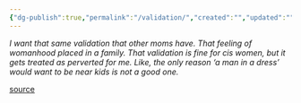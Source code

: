```yaml
---
{"dg-publish":true,"permalink":"/validation/","created":"","updated":""}
---
```


*I want that same validation that other moms have. That feeling of womanhood placed in a family. That validation is fine for cis women, but it gets treated as perverted for me. Like, the only reason ‘a man in a dress’ would want to be near kids is not a good one.*

[source](https://www.goodreads.com/book/show/48890225-detransition-baby)
